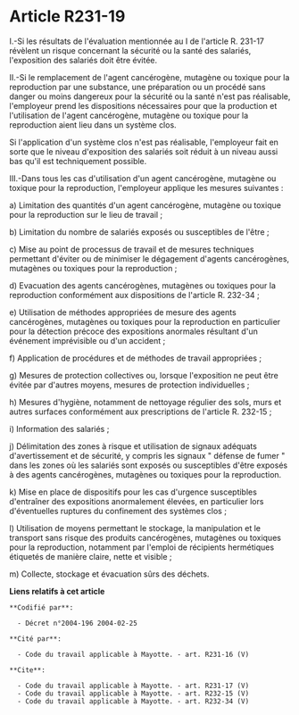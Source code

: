 # Article R231-19

I.-Si les résultats de l'évaluation mentionnée au I de l'article R. 231-17 révèlent un risque concernant la sécurité ou la
santé des salariés, l'exposition des salariés doit être évitée. 

II.-Si le remplacement de l'agent cancérogène, mutagène ou toxique pour la reproduction par une substance, une préparation ou
un procédé sans danger ou moins dangereux pour la sécurité ou la santé n'est pas réalisable, l'employeur prend les
dispositions nécessaires pour que la production et l'utilisation de l'agent cancérogène, mutagène ou toxique pour la
reproduction aient lieu dans un système clos. 

Si l'application d'un système clos n'est pas réalisable, l'employeur fait en sorte que le niveau d'exposition des salariés
soit réduit à un niveau aussi bas qu'il est techniquement possible. 

III.-Dans tous les cas d'utilisation d'un agent cancérogène, mutagène ou toxique pour la reproduction, l'employeur applique
les mesures suivantes : 

a) Limitation des quantités d'un agent cancérogène, mutagène ou toxique pour la reproduction sur le lieu de travail ; 

b) Limitation du nombre de salariés exposés ou susceptibles de l'être ; 

c) Mise au point de processus de travail et de mesures techniques permettant d'éviter ou de minimiser le dégagement d'agents
cancérogènes, mutagènes ou toxiques pour la reproduction ; 

d) Evacuation des agents cancérogènes, mutagènes ou toxiques pour la reproduction conformément aux dispositions de l'article
R. 232-34 ; 

e) Utilisation de méthodes appropriées de mesure des agents cancérogènes, mutagènes ou toxiques pour la reproduction en
particulier pour la détection précoce des expositions anormales résultant d'un événement imprévisible ou d'un accident ; 

f) Application de procédures et de méthodes de travail appropriées ; 

g) Mesures de protection collectives ou, lorsque l'exposition ne peut être évitée par d'autres moyens, mesures de protection
individuelles ; 

h) Mesures d'hygiène, notamment de nettoyage régulier des sols, murs et autres surfaces conformément aux prescriptions de
l'article R. 232-15 ; 

i) Information des salariés ; 

j) Délimitation des zones à risque et utilisation de signaux adéquats d'avertissement et de sécurité, y compris les signaux "
défense de fumer " dans les zones où les salariés sont exposés ou susceptibles d'être exposés à des agents cancérogènes,
mutagènes ou toxiques pour la reproduction. 

k) Mise en place de dispositifs pour les cas d'urgence susceptibles d'entraîner des expositions anormalement élevées, en
particulier lors d'éventuelles ruptures du confinement des systèmes clos ; 

l) Utilisation de moyens permettant le stockage, la manipulation et le transport sans risque des produits cancérogènes,
mutagènes ou toxiques pour la reproduction, notamment par l'emploi de récipients hermétiques étiquetés de manière claire,
nette et visible ; 

m) Collecte, stockage et évacuation sûrs des déchets.

**Liens relatifs à cet article**

	**Codifié par**:

	  - Décret n°2004-196 2004-02-25

	**Cité par**:

	  - Code du travail applicable à Mayotte. - art. R231-16 (V)

	**Cite**:

	  - Code du travail applicable à Mayotte. - art. R231-17 (V)
	  - Code du travail applicable à Mayotte. - art. R232-15 (V)
	  - Code du travail applicable à Mayotte. - art. R232-34 (V)
